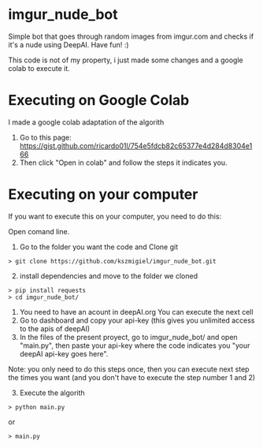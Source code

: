 # imgur_nude_bot

Simple bot that goes through random images from imgur.com and checks if it's a nude using DeepAI.
Have fun! :)

This code is not of my property, i just made some changes and a google colab to execute it.

# Executing on Google Colab
I made a google colab adaptation of the algorith
1. Go to this page: https://gist.github.com/ricardo01l/754e5fdcb82c65377e4d284d8304e166
2. Then click "Open in colab" and follow the steps it indicates you.

# Executing on your computer
If you want to execute this on your computer, you need to do this:

Open comand line.

1. Go to the folder you want the code and Clone git
```
> git clone https://github.com/kszmigiel/imgur_nude_bot.git
```

2. install dependencies and move to the folder we cloned
```
> pip install requests
> cd imgur_nude_bot/
```


  1. You need to have an acount in deepAI.org You can execute the next cell
  2. Go to dashboard and copy your api-key (this gives you unlimited access to the apis of deepAI)
  3. In the files of the present proyect, go to imgur_nude_bot/ and open "main.py", then paste your api-key where the code indicates you "your deepAI api-key goes here".


Note: you only need to do this steps once, then you can execute next step the times you want (and you don't have to execute the step number 1 and 2)

3. Execute the algorith
```
> python main.py
```
or

```
> main.py
```

